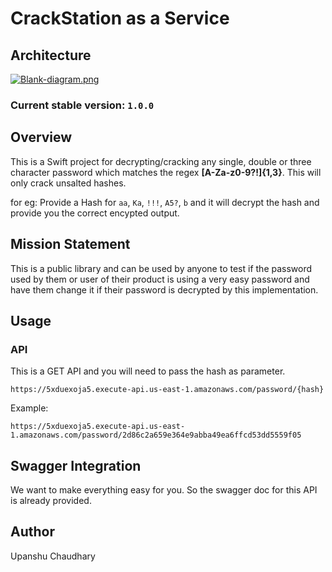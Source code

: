 # CrackStation as a Service

## Architecture

[![Blank-diagram.png](https://i.postimg.cc/qvntByXw/Blank-diagram.png)](https://postimg.cc/TKd2Cys5)

### Current stable version: `1.0.0`

## Overview

This is a Swift project for decrypting/cracking any single, double or three character password which matches the regex **[A-Za-z0-9?!]{1,3}**. This will only crack unsalted hashes.

for eg: Provide a Hash for `aa`, `Ka`, `!!!`, `A5?`, `b` and it will decrypt the hash and provide you the correct encypted output.

## Mission Statement

This is a public library and can be used by anyone to test if the password used by them or user of their product is using a very easy password and have them change it if their password is decrypted by this implementation.
    
## Usage

### API

This is a GET API and you will need to pass the hash as parameter.
```
https://5xduexoja5.execute-api.us-east-1.amazonaws.com/password/{hash}
```

Example:

```
https://5xduexoja5.execute-api.us-east-1.amazonaws.com/password/2d86c2a659e364e9abba49ea6ffcd53dd5559f05
```

## Swagger Integration

We want to make everything easy for you. So the swagger doc for this API is already provided.

## Author 

Upanshu Chaudhary
